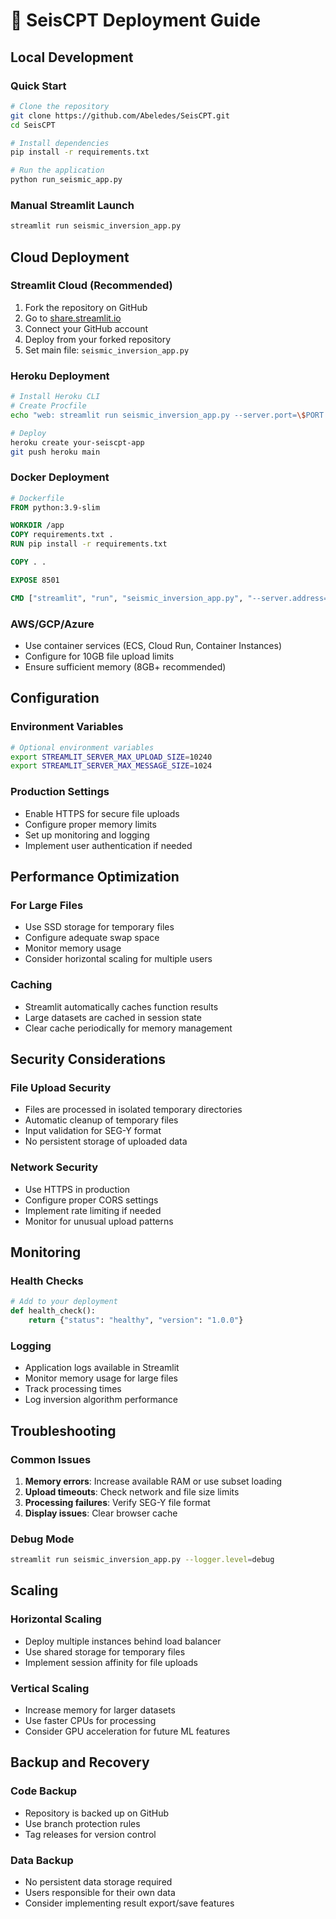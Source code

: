 # 🚀 SeisCPT Deployment Guide

## Local Development

### Quick Start
```bash
# Clone the repository
git clone https://github.com/Abeledes/SeisCPT.git
cd SeisCPT

# Install dependencies
pip install -r requirements.txt

# Run the application
python run_seismic_app.py
```

### Manual Streamlit Launch
```bash
streamlit run seismic_inversion_app.py
```

## Cloud Deployment

### Streamlit Cloud (Recommended)
1. Fork the repository on GitHub
2. Go to [share.streamlit.io](https://share.streamlit.io)
3. Connect your GitHub account
4. Deploy from your forked repository
5. Set main file: `seismic_inversion_app.py`

### Heroku Deployment
```bash
# Install Heroku CLI
# Create Procfile
echo "web: streamlit run seismic_inversion_app.py --server.port=\$PORT --server.address=0.0.0.0" > Procfile

# Deploy
heroku create your-seiscpt-app
git push heroku main
```

### Docker Deployment
```dockerfile
# Dockerfile
FROM python:3.9-slim

WORKDIR /app
COPY requirements.txt .
RUN pip install -r requirements.txt

COPY . .

EXPOSE 8501

CMD ["streamlit", "run", "seismic_inversion_app.py", "--server.address=0.0.0.0"]
```

### AWS/GCP/Azure
- Use container services (ECS, Cloud Run, Container Instances)
- Configure for 10GB file upload limits
- Ensure sufficient memory (8GB+ recommended)

## Configuration

### Environment Variables
```bash
# Optional environment variables
export STREAMLIT_SERVER_MAX_UPLOAD_SIZE=10240
export STREAMLIT_SERVER_MAX_MESSAGE_SIZE=1024
```

### Production Settings
- Enable HTTPS for secure file uploads
- Configure proper memory limits
- Set up monitoring and logging
- Implement user authentication if needed

## Performance Optimization

### For Large Files
- Use SSD storage for temporary files
- Configure adequate swap space
- Monitor memory usage
- Consider horizontal scaling for multiple users

### Caching
- Streamlit automatically caches function results
- Large datasets are cached in session state
- Clear cache periodically for memory management

## Security Considerations

### File Upload Security
- Files are processed in isolated temporary directories
- Automatic cleanup of temporary files
- Input validation for SEG-Y format
- No persistent storage of uploaded data

### Network Security
- Use HTTPS in production
- Configure proper CORS settings
- Implement rate limiting if needed
- Monitor for unusual upload patterns

## Monitoring

### Health Checks
```python
# Add to your deployment
def health_check():
    return {"status": "healthy", "version": "1.0.0"}
```

### Logging
- Application logs available in Streamlit
- Monitor memory usage for large files
- Track processing times
- Log inversion algorithm performance

## Troubleshooting

### Common Issues
1. **Memory errors**: Increase available RAM or use subset loading
2. **Upload timeouts**: Check network and file size limits
3. **Processing failures**: Verify SEG-Y file format
4. **Display issues**: Clear browser cache

### Debug Mode
```bash
streamlit run seismic_inversion_app.py --logger.level=debug
```

## Scaling

### Horizontal Scaling
- Deploy multiple instances behind load balancer
- Use shared storage for temporary files
- Implement session affinity for file uploads

### Vertical Scaling
- Increase memory for larger datasets
- Use faster CPUs for processing
- Consider GPU acceleration for future ML features

## Backup and Recovery

### Code Backup
- Repository is backed up on GitHub
- Use branch protection rules
- Tag releases for version control

### Data Backup
- No persistent data storage required
- Users responsible for their own data
- Consider implementing result export/save features